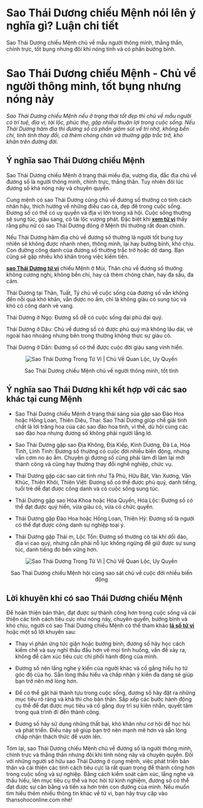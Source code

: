 <h1 ><strong>Sao Thái Dương chiếu Mệnh nói lên ý nghĩa gì? Luận chi tiết</strong></h1>

<p >Sao Thái Dương chiếu Mệnh chủ về mẫu người thông minh, thẳng thắn, chính trực, tốt bụng nhưng đôi khi nóng tính và có phần bướng bỉnh.</p>

<h1 ><strong>Sao Thái Dương chiếu Mệnh - Chủ về người thông minh, tốt bụng nhưng nóng nảy</strong></h1>

<p ><em>Sao Thái Dương chiếu Mệnh nếu ở trạng thái tốt đẹp thì chủ về mẫu người có trí tuệ, địa vị, tài lộc, phúc thọ, gặp nhiều thuận lợi trong cuộc sống. Nếu Thái Dương hãm địa thì đương số có phần giảm sút về trí nhớ, không bền chí, tính tình thay đổi, cả thèm chóng chán và thường gặp trắc trở, khó khăn trên đường đời.</em></p>

<h2 ><strong>Ý nghĩa sao Thái Dương chiếu Mệnh&nbsp;</strong></h2>

<p >Sao Thái Dương chiếu Mệnh ở trạng thái miếu địa, vượng địa, đắc địa chủ về đương số là người thông minh, chính trực, thẳng thắn. Tuy nhiên đôi lúc đương số khá nóng nảy và chuyên quyền.</p>

<p >Cung mệnh có sao Thái Dương cũng chủ về đương số thường có tính cách nhân hậu, thích hướng về những điều cao cả, đẹp đẽ trong cuộc sống. Đương số có thể có uy quyền và địa vị lớn trong xã hội. Cuộc sống thường sẽ sung túc, giàu sang, có tài lộc vượng phát. Đặc biệt khi <strong><a class="in-cell-link" href="https://thansohoconline.com/lap-la-so-tu-vi" target="_blank">xem tử vi</a>&nbsp;</strong>thấy rằng&nbsp;phụ nữ có sao Thái Dương đóng ở Mệnh thì thường rất đoan chính.</p>

<p >Nếu Thái Dương hãm địa chủ về đương số thường là người tốt bụng tuy nhiên sẽ không được nhanh nhẹn, thông minh, lại hay bướng bỉnh, khó chịu. Con đường công danh của đương số thường trắc trở hoặc dở dang. Bạn cũng sẽ gặp nhiều khó khăn trong việc kiếm tiền.</p>

<p ><strong><a class="in-cell-link" href="https://thansohoconline.com/sao-thai-duong.html" target="_blank">sao Thái Dương tử vi</a></strong> chiếu Mệnh ở Mùi, Thân chủ về đương số thường không cương nghị, không bền chí, hay cả thèm chóng chán, hay đa sầu, đa cảm.</p>

<p >Thái Dương tại Thân, Tuất, Tý chủ về cuộc sống của đương số vẫn không đến nỗi quá khó khăn, vẫn được no ấm, chỉ là không giàu có sung túc và khó có công danh vẻ vang.</p>

<p >Thái Dương ở Ngọ: Đương số dễ có cuộc sống đại phú đại quý.</p>

<p >Thái Dương ở Dậu: Chủ về đương số có được phú quý mà không lâu dài, vẻ ngoài hào nhoáng nhưng bên trong thường không thực sự giàu có.</p>

<p >Thái Dương ở Dần: Đương số có thể được cuộc đời giàu sang vinh hiển.</p>

<p  style="text-align: center;"><img alt="Sao Thái Dương Trong Tử Vi | Chủ Về Quan Lộc, Uy Quyền" src="https://thansohoconline.com/wp-content/uploads/2023/05/thai-duong.jpg" /></p>

<p  style="text-align: center;">Sao Thái Dương chiếu Mệnh chủ về người thông minh, tốt tính</p>

<h2 ><strong>Ý nghĩa sao Thái Dương khi kết hợp với các sao khác tại cung Mệnh</strong></h2>

<ul>
	<li >
	<p >Sao Thái Dương chiếu Mệnh ở trạng thái sáng sủa gặp sao Đào Hoa hoặc Hồng Loan, Thiên Diêu, Thai: Sao Thái Dương giúp chế giải tính chất lả lơi trăng hoa của các sao đào hoa tinh, vì thế, dù hội cùng các sao đào hoa nhưng đương số không phải người lẳng lơ.</p>
	</li>
	<li >
	<p >Sao Thái Dương gặp sao Địa Không, Địa Kiếp, Kình Dương, Đà La, Hỏa Tinh, Linh Tinh: Đương số thường có cuộc đời nhiều biến động, nhưng vẫn cơm no áo ấm. Chuyện gì đương số cũng phải làm đi làm lại mới thành công và cũng hay thường thay đổi nghề nghiệp, chức vụ.</p>
	</li>
	<li >
	<p >Thái Dương gặp các sao cát tinh như Tả Phù, Hữu Bật, Văn Xương, Văn Khúc, Thiên Khôi, Thiên Việt: Đương số có thể được phú quý, danh tiếng, tuổi trẻ dễ đạt được công danh và có cuộc sống sung túc.</p>
	</li>
	<li >
	<p >Thái Dương gặp sao Hóa Khoa hoặc Hóa Quyền, Hóa Lộc: Đương số có thể đạt được quý hiển, vừa giàu có, vừa có chức quyền.</p>
	</li>
	<li >
	<p >Thái Dương gặp Đào Hoa hoặc Hồng Loan, Thiên Hỷ: Đương số là người có thể đạt được công danh sự nghiệp toại ý.</p>
	</li>
	<li >
	<p >Thái Dương gặp Thái  m, Lộc Tồn: Đương số thường có tài khí dồi dào, địa vị cao quý, nhưng cần phải nỗ lực không ngừng để giữ được sự sung túc, danh tiếng đó bền vững hơn.</p>
	</li>
</ul>

<p  style="text-align: center;"><img alt="Sao Thái Dương Trong Tử Vi | Chủ Về Quan Lộc, Uy Quyền" src="https://thansohoconline.com/wp-content/uploads/2023/05/sao-thai-duong-1.jpg" /></p>

<p  style="text-align: center;">Sao Thái Dương chiếu Mệnh hội cùng sao sát chủ về cuộc đời nhiều biến động</p>

<h2 ><strong>Lời khuyên khi có sao Thái Dương chiếu Mệnh</strong></h2>

<p >Để hoàn thiện bản thân, đạt được sự thành công hơn trong cuộc sống và cải thiện các tính cách tiêu cực như nóng nảy, chuyên quyền, bướng bỉnh và khó chịu, người có sao Thái Dương chiếu Mệnh có thể tham khảo&nbsp;<strong><a class="in-cell-link" href="https://m.facebook.com/laplasotuvithansohoconline/" target="_blank">lá số tử vi</a></strong> hoặc&nbsp;một số lời khuyên sau:</p>

<ul>
	<li >
	<p >Thay vì phản ứng tức giận hoặc bướng bỉnh, đương số hãy học cách kiềm chế và suy nghĩ thấu đấu hơn về mọi tình huống, vấn đề xảy ra, không để cảm xúc tiêu cực chi phối hành động của mình.&nbsp;</p>
	</li>
	<li >
	<p >Đương số nên lắng nghe ý kiến của người khác và cố gắng hiểu họ từ góc độ của họ. Sẵn lòng thấu hiểu và chấp nhận ý kiến đa dạng sẽ giúp bạn trở nên mở lòng hơn.</p>
	</li>
	<li >
	<p >Để có thể gặt hái thành tựu trong cuộc sống, đương số hãy đặt ra những mục tiêu rõ ràng và khả thi cho bản thân. Sắp xếp các bước hành động cụ thể để đạt được mục tiêu và cố gắng duy trì sự kiên nhẫn, quyết tâm trong quá trình đi đến thành công.</p>
	</li>
	<li >
	<p >Đương số hãy sử dụng những thất bại, khó khăn như cơ hội để học hỏi và phát triển. Điều này sẽ giúp bạn trở nên mạnh mẽ hơn và sẵn lòng chấp nhận thách thức để vươn lên.</p>
	</li>
</ul>

<p >Tóm lại, sao Thái Dương chiếu Mệnh chủ về đương số là người thông minh, chính trực và thẳng thắn nhưng đôi khi tính nóng nảy và chuyên quyền. Đối với những người sở hữu sao Thái Dương ở cung mệnh, việc phát triển bản thân và cải thiện các tính cách tiêu cực là rất quan trọng để thành công hơn trong cuộc sống và sự nghiệp. Bằng cách kiểm soát cảm xúc, lắng nghe và thấu hiểu, lên mục tiêu cụ thể và học hỏi từ kinh nghiệm, đương số có thể đạt được sự cân bằng và tiến xa hơn trên con đường của mình. Nếu muốn tìm hiểu thêm nhiều thông tin khác về tử vi, bạn hãy truy cập vào thansohoconline.com nhé!</p>

